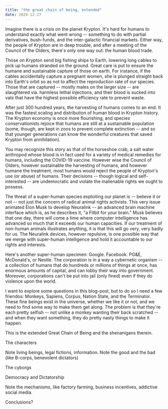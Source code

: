 ```yaml
---
title: "the great chain of being, extended"
date: 2020-12-27
---
```


Imagine there is a crisis on the planet Krypton. It's hard for humans to understand exactly what went wrong -- something to do with partial derivatives, bush-funds, and the inter-galactic financial markets. Either way, the people of Krypton are in deep trouble, and after a meeting of the Council of the Olders, there's only one way out: the human blood trade.

Those on Krypton send big fishing ships to Earth, lowering long cables to pick up humans stranded on the ground. Great care is put to ensure the humane and sustainable capture of those on earth. For instance, if the cables accidentally capture a pregnant women, she is plunged straight back into Earth's orbit so as not to affect the reproduction rate of our species. Those that are captured -- mostly males on the larger size -- are slaughtered via. harmless lethal injections, and their blood is sucked into vats that have the highest possible efficiency rate to prevent waste.

After just 300 hundred years, the harvesting of humans comes to an end. It was the fastest scaling and distribution of human blood in Krypton history. The Krypton economy is once more flourishing, and species conservationists rejoice that humans are still at a sustainable population (some, though, are kept in zoos to prevent complete extinction -- and so that younger generations can know the wonderful creatures that saved Krypton from annihilation).

You may recognize this story as that of the horseshoe crab, a salt water anthropod whose blood is in fact used for a variety of medical remedies for humans, including the COVID-19 vaccine. However wise the Council of Olders, however sustainable the harvesting of humans, and however humane the treatment, most humans would reject the people of Krypton's use (or abuse) of humans. Their decisions -- though logical and self-interested -- are undemocratic and violate the inalienable rights we ought to possess.

The threat of a super-human species exploiting our planet is -- believe it or not -- not just the concern of radical animal rights activists. This very issue animated Elon Musk to develop Neuralink -- an advanced brain machine interface which is, as he describes it, "a Fitbit for your brain." Musk believes that one day, there will come a time where computer intelligence has advanced so much that it exceeds our human capacities. If our treatment of non-human animals illustrates anything, it is that this will go very, very badly for us. The Neuralink devices, however repulsive, is one possible way that we merge with super-human intelligence and hold it accountable to our rights and interests.

Here's another super-human specimen: Google. Facebook. PG&E, McDonald's, or Nestle. The corporation is in a way a cybernetic organism -- a collection of humans that do hundreds or millions of things at once, has enormous amounts of capital, and can lobby their way into government. Moreover, corporations can't be put into jail (only fined) even if they do violence upon the world.

I want to explore some questions in this blog-post, but to do so I need a few friendos: Monkeys, Sapiens, Corpus, Nation State, and the Terminator. These fine beings exist in the universe, whether we like it or not, and we need to find some way to make them get along. The problem is that they're each pretty selfish -- not unlike a monkey wanting their back scratched -- and when they want something, they do pretty nasty things to make it happen.

This is the extended Great Chain of Being and the shenanigans therein.

The characters

Note living beings, legal fictions, information. Note the good and the bad (like B-corps, benevolent dictators)


The cyborgs

Democracy and Dictatorship

Note the mechanisms, like factory farming, business incentives, addictive social media.



Conclusions?
